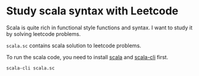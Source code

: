 # Study scala syntax with Leetcode

Scala is quite rich in functional style functions and syntax. I want to study it by solving leetcode problems.

`scala.sc` contains scala solution to leetcode problems.

To run the scala code, you need to install [scala](https://formulae.brew.sh/formula/scala) and [scala-cli](https://scala-cli.virtuslab.org/) first.

```sh
scala-cli scala.sc
```
